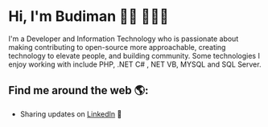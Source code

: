 # Hi, I'm Budiman 👋🏾 👩🏾‍💻

I'm a Developer and Information Technology who is passionate about making contributing to open-source more approachable, creating technology to elevate people, and building community. Some technologies I enjoy working with include PHP, .NET C# , NET VB, MYSQL and SQL Server.

## Find me around the web 🌎:
- Sharing updates on <a href="https://www.linkedin.com/in/tampubolonbudiman/">LinkedIn</a> 💼
